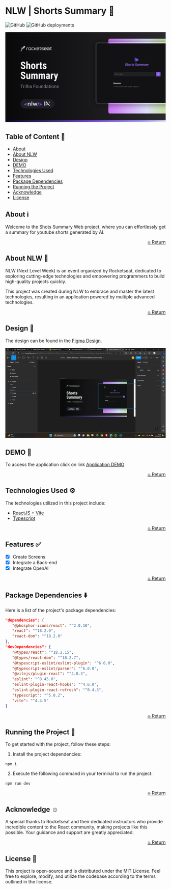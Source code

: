 # NLW | Shorts Summary 🚀

![GitHub](https://img.shields.io/github/license/Matheus1714/nlw-shorts-summary-web)
![GitHub deployments](https://img.shields.io/github/deployments/matheus1714/nlw-shorts-summary-web/production)

![cover](.github/cover.png)

<a id="readme-top"></a>

## Table of Content 📜

<!--ts-->

- [About](#about-ℹ️)
- [About NLW](#about-nlw-🚀)
- [Design](#design-📏)
- [DEMO](#demo-🚀)
- [Technologies Used](#technologies-used-⚙️)
- [Features](#features-✅)
- [Package Dependencies](#package-dependencies-⬇️)
- [Running the Project](#running-the-project-🏃)
- [Acknowledge](#acknowledge-☺️)
- [License](#license-📖)
<!--te-->

## About ℹ️

Welcome to the Shots Summary Web project, where you can effortlessly get a summary for youtube shorts generated by AI.

<p align="right"><a href="#readme-top">🔝 Return</a></p>

## About NLW 🚀

NLW (Next Level Week) is an event organized by Rocketseat, dedicated to exploring cutting-edge technologies and empowering programmers to build high-quality projects quickly.

This project was created during NLW to embrace and master the latest technologies, resulting in an application powered by multiple advanced technologies.

<p align="right"><a href="#readme-top">🔝 Return</a></p>

## Design 📏

The design can be found in the [Figma Design](<https://www.figma.com/file/k2lAm2Ulpoi7kBCOcG7omS/Shorts-Summary-%E2%80%A2-Trilha-Foundations-(Community)?type=design&node-id=0%3A1&mode=design&t=PlMmeQp6vUUVTmkE-1>).

![animation-figma](.github/animation-figma.gif)

## DEMO 🚀

To access the application click on link [Application DEMO](https://nlw-shorts-summary-web.vercel.app/)

<p align="right"><a href="#readme-top">🔝 Return</a></p>

## Technologies Used ⚙️

The technologies utilized in this project include:

- [ReactJS + Vite](https://vitejs.dev/)
- [Typescript](https://www.typescriptlang.org/)

<p align="right"><a href="#readme-top">🔝 Return</a></p>

## Features ✅

- [x] Create Screens
- [x] Integrate a Back-end
- [x] Integrate OpenAI

<p align="right"><a href="#readme-top">🔝 Return</a></p>

## Package Dependencies ⬇️

Here is a list of the project's package dependencies:

```json
"dependencies": {
   "@phosphor-icons/react": "^2.0.10",
   "react": "^18.2.0",
   "react-dom": "^18.2.0"
},
"devDependencies": {
   "@types/react": "^18.2.15",
   "@types/react-dom": "^18.2.7",
   "@typescript-eslint/eslint-plugin": "^6.0.0",
   "@typescript-eslint/parser": "^6.0.0",
   "@vitejs/plugin-react": "^4.0.3",
   "eslint": "^8.45.0",
   "eslint-plugin-react-hooks": "^4.6.0",
   "eslint-plugin-react-refresh": "^0.4.3",
   "typescript": "^5.0.2",
   "vite": "^4.4.5"
}
```

<p align="right"><a href="#readme-top">🔝 Return</a></p>

## Running the Project 🏃

To get started with the project, follow these steps:

1. Install the project dependencies:

```
npm i
```

2. Execute the following command in your terminal to run the project:

```
npm run dev
```

<p align="right"><a href="#readme-top">🔝 Return</a></p>

## Acknowledge ☺️

A special thanks to Rocketseat and their dedicated instructors who provide incredible content to the React community, making projects like this possible. Your guidance and support are greatly appreciated.

<p align="right"><a href="#readme-top">🔝 Return</a></p>

## License 📖

This project is open-source and is distributed under the MIT License. Feel free to explore, modify, and utilize the codebase according to the terms outlined in the license.
